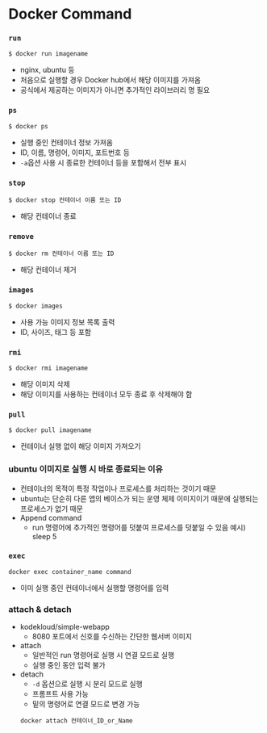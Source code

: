 # Docker Command
### `run`
```Shell
$ docker run imagename
```
- nginx, ubuntu 등
- 처음으로 실행할 경우 Docker hub에서 해당 이미지를 가져옴
- 공식에서 제공하는 이미지가 아니면 추가적인 라이브러리 명 필요
### `ps`
```Shell
$ docker ps
```
- 실행 중인 컨테이너 정보 가져옴
- ID, 이름, 명령어, 이미지, 포트번호 등
- `-a`옵션 사용 시 종료한 컨테이너 등을 포함해서 전부 표시
### `stop`
```Shell
$ docker stop 컨테이너 이름 또는 ID
```
- 해당 컨테이너 종료
### `remove`
```Shell
$ docker rm 컨테이너 이름 또는 ID
```
- 해당 컨테이너 제거
### `images`
```Shell
$ docker images
```
- 사용 가능 이미지 정보 목록 출력
- ID, 사이즈, 태그 등 포함
### `rmi`
```Shell
$ docker rmi imagename
```
- 해당 이미지 삭제
- 해당 이미지를 사용하는 컨테이너 모두 종료 후 삭제해야 함
### `pull`
```Shell
$ docker pull imagename
```
- 컨테이너 실행 없이 해당 이미지 가져오기
### ubuntu 이미지로 실행 시 바로 종료되는 이유
- 컨테이너의 목적이 특정 작업이나 프로세스를 처리하는 것이기 때문
- ubuntu는 단순히 다른 앱의 베이스가 되는 운영 체제 이미지이기 때문에 실행되는 프로세스가 없기 때문
- Append command
  - run 명령어에 추가적인 명령어를 덧붙여 프로세스를 덧붙일 수 있음 예시) sleep 5
### `exec`
```
docker exec container_name command
```
- 이미 실행 중인 컨테이너에서 실행할 명령어를 입력
### attach & detach
- kodekloud/simple-webapp
  - 8080 포트에서 신호를 수신하는 간단한 웹서버 이미지
- attach
  - 일반적인 run 명령어로 실행 시 연결 모드로 실행
  - 실행 중인 동안 입력 불가
- detach
  - `-d` 옵션으로 실행 시 분리 모드로 실행
  - 프롬프트 사용 가능
  - 밑의 명령어로 연결 모드로 변경 가능
  ```
  docker attach 컨테이너_ID_or_Name
  ```
